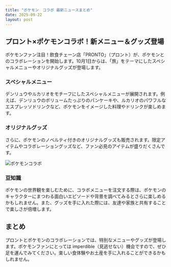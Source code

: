 ```yaml
---
title: "ポケモン　コラボ 最新ニュースまとめ"
date: 2025-09-22
layout: post
---
```



## プロント×ポケモンコラボ！新メニュー＆グッズ登場

ポケモンファン注目！飲食チェーン店「PRONTO」（プロント）が、ポケモンとのコラボレーションを開始します。10月1日からは、「旅」をテーマにしたスペシャルメニューやオリジナルグッズが登場します。

### スペシャルメニュー
デンリュウやルカリオをモチーフにしたスペシャルメニューが展開されます。例えば、デンリュウのボリュームたっぷりのパンケーキや、ルカリオのパワフルなエスプレッソドリンクなど、ポケモンをイメージした料理やドリンクが楽しめます。

### オリジナルグッズ
さらに、ポケモンのノベルティ付きのオリジナルグッズも販売されます。限定アイテムやコラボレーショングッズなど、ファン必見のアイテムが盛りだくさんです。

![ポケモンコラボ](https://example.com/pokemon_collab.jpg)

### 豆知識
ポケモンの世界観を楽しむために、コラボメニューを注文する際は、ポケモンのキャラクターにまつわる面白いエピソードや背景を調べてみるとさらに楽しめるかもしれません。また、グッズを手に入れた際には、友達や家族と共有することで楽しさが倍増します。

## まとめ
プロントとポケモンのコラボレーションでは、特別なメニューやグッズが登場します。ポケモンファンにとっては imperdible（見逃せない）機会ですので、ぜひ足を運んでみてください。楽しい食体験やお土産を手に入れることができるかもしれません。
